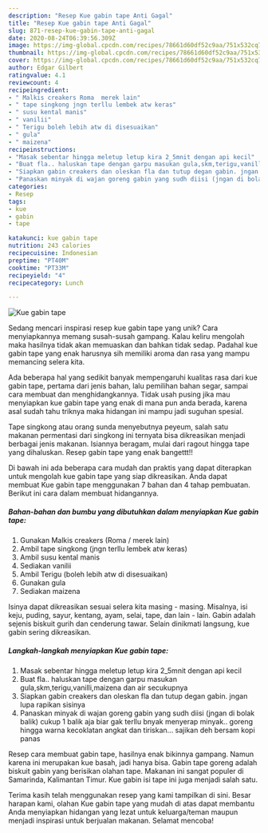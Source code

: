 ```yaml
---
description: "Resep Kue gabin tape Anti Gagal"
title: "Resep Kue gabin tape Anti Gagal"
slug: 871-resep-kue-gabin-tape-anti-gagal
date: 2020-08-24T06:39:56.309Z
image: https://img-global.cpcdn.com/recipes/78661d60df52c9aa/751x532cq70/kue-gabin-tape-foto-resep-utama.jpg
thumbnail: https://img-global.cpcdn.com/recipes/78661d60df52c9aa/751x532cq70/kue-gabin-tape-foto-resep-utama.jpg
cover: https://img-global.cpcdn.com/recipes/78661d60df52c9aa/751x532cq70/kue-gabin-tape-foto-resep-utama.jpg
author: Edgar Gilbert
ratingvalue: 4.1
reviewcount: 4
recipeingredient:
- " Malkis creakers Roma  merek lain"
- " tape singkong jngn terllu lembek atw keras"
- " susu kental manis"
- " vanilii"
- " Terigu boleh lebih atw di disesuaikan"
- " gula"
- " maizena"
recipeinstructions:
- "Masak sebentar hingga meletup letup kira 2_5mnit dengan api kecil"
- "Buat fla.. haluskan tape dengan garpu masukan gula,skm,terigu,vanilli,maizena dan air secukupnya"
- "Siapkan gabin creakers dan oleskan fla dan tutup degan gabin. jngan lupa rapikan sisinya"
- "Panaskan minyak di wajan goreng gabin yang sudh diisi (jngan di bolak balik) cukup 1 balik aja biar gak terllu bnyak menyerap minyak.. goreng hingga warna kecoklatan angkat dan tiriskan... sajikan deh bersam kopi panas"
categories:
- Resep
tags:
- kue
- gabin
- tape

katakunci: kue gabin tape 
nutrition: 243 calories
recipecuisine: Indonesian
preptime: "PT40M"
cooktime: "PT33M"
recipeyield: "4"
recipecategory: Lunch

---
```



![Kue gabin tape](https://img-global.cpcdn.com/recipes/78661d60df52c9aa/751x532cq70/kue-gabin-tape-foto-resep-utama.jpg)

Sedang mencari inspirasi resep kue gabin tape yang unik? Cara menyiapkannya memang susah-susah gampang. Kalau keliru mengolah maka hasilnya tidak akan memuaskan dan bahkan tidak sedap. Padahal kue gabin tape yang enak harusnya sih memiliki aroma dan rasa yang mampu memancing selera kita.

Ada beberapa hal yang sedikit banyak mempengaruhi kualitas rasa dari kue gabin tape, pertama dari jenis bahan, lalu pemilihan bahan segar, sampai cara membuat dan menghidangkannya. Tidak usah pusing jika mau menyiapkan kue gabin tape yang enak di mana pun anda berada, karena asal sudah tahu triknya maka hidangan ini mampu jadi suguhan spesial.

Tape singkong atau orang sunda menyebutnya peyeum, salah satu makanan permentasi dari singkong ini ternyata bisa dikreasikan menjadi berbagai jenis makanan. Isiannya beragam, mulai dari ragout hingga tape yang dihaluskan. Resep gabin tape yang enak bangettt!!


Di bawah ini ada beberapa cara mudah dan praktis yang dapat diterapkan untuk mengolah kue gabin tape yang siap dikreasikan. Anda dapat membuat Kue gabin tape menggunakan 7 bahan dan 4 tahap pembuatan. Berikut ini cara dalam membuat hidangannya.

<!--inarticleads1-->

##### Bahan-bahan dan bumbu yang dibutuhkan dalam menyiapkan Kue gabin tape:

1. Gunakan  Malkis creakers (Roma / merek lain)
1. Ambil  tape singkong (jngn terllu lembek atw keras)
1. Ambil  susu kental manis
1. Sediakan  vanilii
1. Ambil  Terigu (boleh lebih atw di disesuaikan)
1. Gunakan  gula
1. Sediakan  maizena


Isinya dapat dikreasikan sesuai selera kita masing - masing. Misalnya, isi keju, puding, sayur, kentang, ayam, selai, tape, dan lain - lain. Gabin adalah sejenis biskuit gurih dan cenderung tawar. Selain dinikmati langsung, kue gabin sering dikreasikan. 

<!--inarticleads2-->

##### Langkah-langkah menyiapkan Kue gabin tape:

1. Masak sebentar hingga meletup letup kira 2_5mnit dengan api kecil
1. Buat fla.. haluskan tape dengan garpu masukan gula,skm,terigu,vanilli,maizena dan air secukupnya
1. Siapkan gabin creakers dan oleskan fla dan tutup degan gabin. jngan lupa rapikan sisinya
1. Panaskan minyak di wajan goreng gabin yang sudh diisi (jngan di bolak balik) cukup 1 balik aja biar gak terllu bnyak menyerap minyak.. goreng hingga warna kecoklatan angkat dan tiriskan... sajikan deh bersam kopi panas


Resep cara membuat gabin tape, hasilnya enak bikinnya gampang. Namun karena ini merupakan kue basah, jadi hanya bisa. Gabin tape goreng adalah biskuit gabin yang berisikan olahan tape. Makanan ini sangat populer di Samarinda, Kalimantan Timur. Kue gabin isi tape ini juga menjadi salah satu. 

Terima kasih telah menggunakan resep yang kami tampilkan di sini. Besar harapan kami, olahan Kue gabin tape yang mudah di atas dapat membantu Anda menyiapkan hidangan yang lezat untuk keluarga/teman maupun menjadi inspirasi untuk berjualan makanan. Selamat mencoba!
